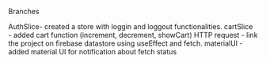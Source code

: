 Branches

AuthSlice- created a store with loggin and loggout functionalities.
cartSlice - added cart function (increment, decrement, showCart)
HTTP request - link the project on firebase datastore using useEffect and fetch.
materialUI - added material UI for notification about fetch status